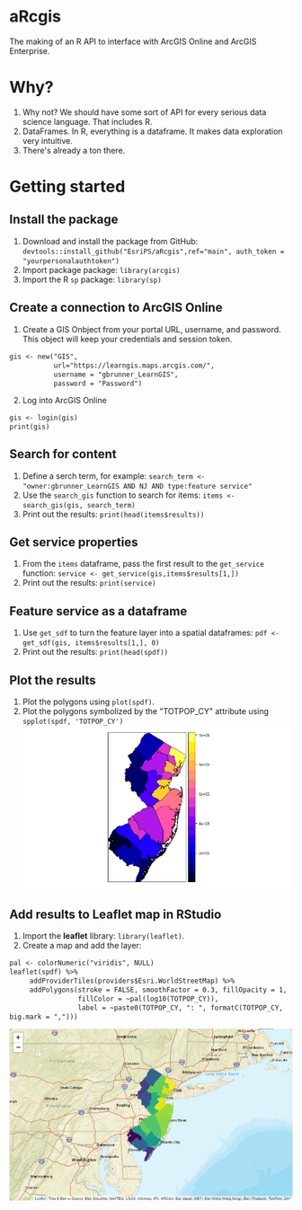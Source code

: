 # aRcgis
The making of an R API to interface with ArcGIS Online and ArcGIS Enterprise.

# Why?
1. Why not? We should have some sort of API for every serious data science language. That includes R.
2. DataFrames. In R, everything is a dataframe. It makes data exploration very intuitive.
3. There's already a ton there.

# Getting started
## Install the package
1. Download and install the package from GitHub: ```devtools::install_github("EsriPS/aRcgis",ref="main", auth_token = "yourpersonalauthtoken")```
2. Import package package:  ```library(arcgis)```
3. Import the R ```sp``` package: ```library(sp)```

## Create a connection to ArcGIS Online
1. Create a GIS Onbject from your portal URL, username, and password. This object will keep your credentials and session token.
```
gis <- new("GIS",
           url="https://learngis.maps.arcgis.com/",
           username = "gbrunner_LearnGIS",
           password = "Password")
```
2. Log into ArcGIS Online
```
gis <- login(gis)
print(gis)
```

## Search for content
1. Define a serch term, for example: ```search_term <- "owner:gbrunner_LearnGIS AND NJ AND type:feature service"```
2. Use the ```search_gis``` function to search for items: ```items <- search_gis(gis, search_term)```
3. Print out the results: ```print(head(items$results))```

## Get service properties
1. From the ```items``` dataframe, pass the first result to the ```get_service``` function: ```service <- get_service(gis,items$results[1,])```
2. Print out the results: ```print(service)```

## Feature service as a dataframe
1. Use ```get_sdf``` to turn the feature layer into a spatial dataframes: ```pdf <- get_sdf(gis, items$results[1,], 0)```
2. Print out the results: ```print(head(spdf))```

## Plot the results
1. Plot the polygons using ```plot(spdf)```.
2. Plot the polygons symbolized by the "TOTPOP_CY" attribute using ```spplot(spdf, 'TOTPOP_CY')```
![](https://github.com/gbrunner/arcgis-r-demos/blob/main/nj.png)

## Add results to Leaflet map in RStudio
1. Import the **leaflet** library: ```library(leaflet)```.
2. Create a map and add the layer:
```
pal <- colorNumeric("viridis", NULL)
leaflet(spdf) %>%
     addProviderTiles(providers$Esri.WorldStreetMap) %>%
     addPolygons(stroke = FALSE, smoothFactor = 0.3, fillOpacity = 1,
                 fillColor = ~pal(log10(TOTPOP_CY)),
                 label = ~paste0(TOTPOP_CY, ": ", formatC(TOTPOP_CY, big.mark = ",")))
```
![](https://github.com/gbrunner/arcgis-r-demos/blob/main/nj_leaflet.png)

